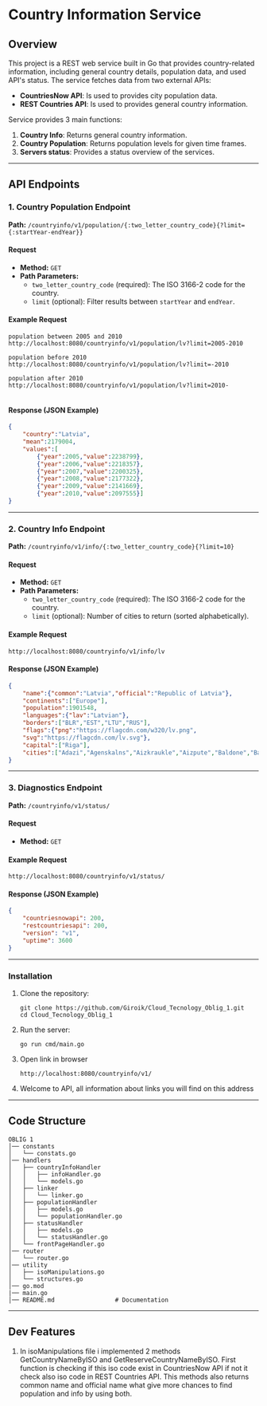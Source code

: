 # Country Information Service

## Overview
This project is a REST web service built in Go that provides country-related information, including general country details, population data, and used API's status. The service fetches data from two external APIs:
- **CountriesNow API**: Is used to provides city population data.
- **REST Countries API**: Is used to provides general country information.

Service provides 3 main functions:
1. **Country Info**: Returns general country information.
2. **Country Population**: Returns population levels for given time frames.
3. **Servers status**: Provides a status overview of the services.

---

## API Endpoints

### 1. Country Population Endpoint
**Path:** `/countryinfo/v1/population/{:two_letter_country_code}{?limit={:startYear-endYear}}`

#### Request
- **Method:** `GET`
- **Path Parameters:**
  - `two_letter_country_code` (required): The ISO 3166-2 code for the country.
  - `limit` (optional): Filter results between `startYear` and `endYear`.

#### Example Request
```
population between 2005 and 2010
http://localhost:8080/countryinfo/v1/population/lv?limit=2005-2010

population before 2010
http://localhost:8080/countryinfo/v1/population/lv?limit=-2010

population after 2010
http://localhost:8080/countryinfo/v1/population/lv?limit=2010-


```

#### Response (JSON Example)
```json
{
    "country":"Latvia",
    "mean":2179004,
    "values":[
        {"year":2005,"value":2238799},
        {"year":2006,"value":2218357},
        {"year":2007,"value":2200325},
        {"year":2008,"value":2177322},
        {"year":2009,"value":2141669},
        {"year":2010,"value":2097555}]
}
```

---


### 2. Country Info Endpoint

**Path:** `/countryinfo/v1/info/{:two_letter_country_code}{?limit=10}`

#### Request
- **Method:** `GET`
- **Path Parameters:**
  - `two_letter_country_code` (required): The ISO 3166-2 code for the country.
  - `limit` (optional): Number of cities to return (sorted alphabetically).

#### Example Request
```
http://localhost:8080/countryinfo/v1/info/lv
```

#### Response (JSON Example)
```json
{
    "name":{"common":"Latvia","official":"Republic of Latvia"},
    "continents":["Europe"],
    "population":1901548,
    "languages":{"lav":"Latvian"},
    "borders":["BLR","EST","LTU","RUS"],
    "flags":{"png":"https://flagcdn.com/w320/lv.png",
    "svg":"https://flagcdn.com/lv.svg"},
    "capital":["Riga"],
    "cities":["Adazi","Agenskalns","Aizkraukle","Aizpute","Baldone","Balvi","Bauska","Brankas","Carnikava","Centrs"]
}
```

---


### 3. Diagnostics Endpoint
**Path:** `/countryinfo/v1/status/`

#### Request
- **Method:** `GET`

#### Example Request
```
http://localhost:8080/countryinfo/v1/status/
```

#### Response (JSON Example)
```json
{
    "countriesnowapi": 200,
    "restcountriesapi": 200,
    "version": "v1",
    "uptime": 3600
}
```

---


### Installation
1. Clone the repository:
   ```
   git clone https://github.com/Giroik/Cloud_Tecnology_Oblig_1.git
   cd Cloud_Tecnology_Oblig_1
   ```
2. Run the server:
   ```
   go run cmd/main.go
   ```
3. Open link in browser
    ```
    http://localhost:8080/countryinfo/v1/
    ```
4. Welcome to API, all information about links you will find on this address

---

## Code Structure
```
OBLIG 1
│── constants
│   └── constats.go
│── handlers
│   ├── countryInfoHandler
│   │   ├── infoHandler.go
│   │   └── models.go
│   ├── linker
│   │   └── linker.go
│   ├── populationHandler
│   │   ├── models.go
│   │   └── populationHandler.go
│   ├── statusHandler
│   │   ├── models.go
│   │   └── statusHandler.go
│   └── frontPageHandler.go
│── router
│   └── router.go
│── utility
│   ├── isoManipulations.go
│   └── structures.go
│── go.mod
|── main.go
│── README.md                 # Documentation
```

---
## Dev Features
1) In isoManipulations file i implemented 2 methods GetCountryNameByISO and GetReserveCountryNameByISO. First function is 
checking if this iso code exist in CountriesNow API if not it check also iso code in REST Countries API.
This methods also returns common name and official name what give more chances to find population and info by using both.
